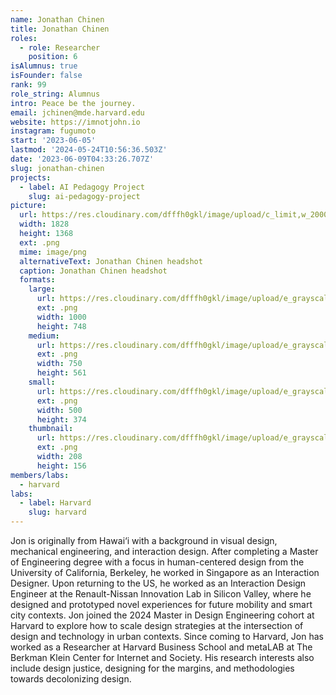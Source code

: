 ```yaml
---
name: Jonathan Chinen
title: Jonathan Chinen
roles:
  - role: Researcher
    position: 6
isAlumnus: true
isFounder: false
rank: 99
role_string: Alumnus
intro: Peace be the journey.
email: jchinen@mde.harvard.edu
website: https://imnotjohn.io
instagram: fugumoto
start: '2023-06-05'
lastmod: '2024-05-24T10:56:36.503Z'
date: '2023-06-09T04:33:26.707Z'
slug: jonathan-chinen
projects:
  - label: AI Pedagogy Project
    slug: ai-pedagogy-project
picture:
  url: https://res.cloudinary.com/dfffh0gkl/image/upload/c_limit,w_2000,h_2000/e_grayscale/v1686278402/Screenshot_2023_06_08_at_9_09_40_AM_Jonathan_Chinen_8c3f5af51c.png
  width: 1828
  height: 1368
  ext: .png
  mime: image/png
  alternativeText: Jonathan Chinen headshot
  caption: Jonathan Chinen headshot
  formats:
    large:
      url: https://res.cloudinary.com/dfffh0gkl/image/upload/e_grayscale/v1686278403/large_Screenshot_2023_06_08_at_9_09_40_AM_Jonathan_Chinen_8c3f5af51c.png
      ext: .png
      width: 1000
      height: 748
    medium:
      url: https://res.cloudinary.com/dfffh0gkl/image/upload/e_grayscale/v1686278404/medium_Screenshot_2023_06_08_at_9_09_40_AM_Jonathan_Chinen_8c3f5af51c.png
      ext: .png
      width: 750
      height: 561
    small:
      url: https://res.cloudinary.com/dfffh0gkl/image/upload/e_grayscale/v1686278405/small_Screenshot_2023_06_08_at_9_09_40_AM_Jonathan_Chinen_8c3f5af51c.png
      ext: .png
      width: 500
      height: 374
    thumbnail:
      url: https://res.cloudinary.com/dfffh0gkl/image/upload/e_grayscale/v1686278403/thumbnail_Screenshot_2023_06_08_at_9_09_40_AM_Jonathan_Chinen_8c3f5af51c.png
      ext: .png
      width: 208
      height: 156
members/labs:
  - harvard
labs:
  - label: Harvard
    slug: harvard
---
```

Jon is originally from Hawai‘i with a background in visual design, mechanical engineering, and interaction design. After completing a Master of Engineering degree with a focus in human-centered design from the University of California, Berkeley, he worked in Singapore as an Interaction Designer. Upon returning to the US, he worked as an Interaction Design Engineer at the Renault-Nissan Innovation Lab in Silicon Valley, where he designed and prototyped novel experiences for future mobility and smart city contexts. Jon joined the 2024 Master in Design Engineering cohort at Harvard to explore how to scale design strategies at the intersection of design and technology in urban contexts. Since coming to Harvard, Jon has worked as a Researcher at Harvard Business School and metaLAB at The Berkman Klein Center for Internet and Society. His research interests also include design justice, designing for the margins, and methodologies towards decolonizing design.